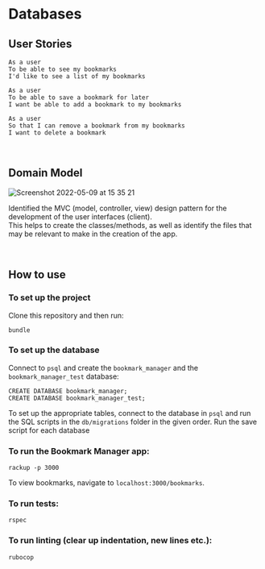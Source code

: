 # Databases

## User Stories
```
As a user
To be able to see my bookmarks
I'd like to see a list of my bookmarks

As a user
To be able to save a bookmark for later
I want be able to add a bookmark to my bookmarks

As a user 
So that I can remove a bookmark from my bookmarks
I want to delete a bookmark
```
<br>

## Domain Model

![Screenshot 2022-05-09 at 15 35 21](https://user-images.githubusercontent.com/58693804/167434450-912649f8-b31b-4554-95ba-abf046ecfc24.png)

Identified the MVC (model, controller, view) design pattern for the development of the user interfaces (client). <br>
This helps to create the classes/methods, as well as identify the files that may be relevant to make in the creation of the app.

<br>

## How to use

### To set up the project

Clone this repository and then run:

```
bundle
```

### To set up the database

Connect to `psql` and create the `bookmark_manager` and the `bookmark_manager_test` database:

```
CREATE DATABASE bookmark_manager;
CREATE DATABASE bookmark_manager_test;
```

To set up the appropriate tables, connect to the database in `psql` and run the SQL scripts in the `db/migrations` folder in the given order. Run the save script for each database

### To run the Bookmark Manager app:

```
rackup -p 3000
```

To view bookmarks, navigate to `localhost:3000/bookmarks`.

### To run tests:

```
rspec
```

### To run linting (clear up indentation, new lines etc.):

```
rubocop
```
